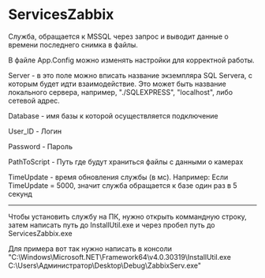 # ServicesZabbix
Служба, обращается к MSSQL через запрос и выводит данные о времени последнего снимка в файлы.

В файле App.Config можно изменять настройки для корректной работы.

Server - в это поле можно вписать название экземпляра SQL Servera, с которым будет идти взаимодействие. Это может быть название локального сервера, например, "./SQLEXPRESS", "localhost", либо сетевой адрес.

Database - имя базы к которой осуществляется подключение 

User_ID - Логин

Password - Пароль

PathToScript - Путь где будут храниться файлы с данными о камерах

TimeUpdate - время обновления службы (в мс). Например: Если TimeUpdate = 5000, значит служба обращается к базе один раз в 5 секунд

-------------------------------------------------------------------------------------------------------------------------------------------------------------------------

Чтобы установить службу на ПК, нужно открыть коммандную строку, затем написать путь до InstallUtil.exe и через пробел путь до ServicesZabbix.exe

Для примера вот так нужно написать в консоли "C:\Windows\Microsoft.NET\Framework64\v4.0.30319\InstallUtil.exe C:\Users\Администратор\Desktop\Debug\ZabbixServ.exe"
